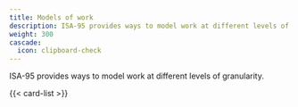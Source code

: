 ```yaml
---
title: Models of work
description: ISA-95 provides ways to model work at different levels of granularity
weight: 300
cascade:
  icon: clipboard-check
---
```


ISA-95 provides ways to model work at different levels of granularity.

{{< card-list >}}
